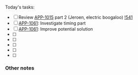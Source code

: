 Today's tasks:
- [ ] Review [APP-1015](https://agxeed.atlassian.net/browse/APP-1015) part 2 (Jeroen, electric boogaloo) [!541](https://bitbucket.org/%7Bd35c8094-5f60-4b6d-822d-562b3e8ede29%7D/%7Bbfac55fe-ac96-4108-8c54-f0906c1b9477%7D/pull-requests/541)
- [ ] [APP-1061](https://agxeed.atlassian.net/browse/APP-1061): Investigate timing part
- [ ] [APP-1061](https://agxeed.atlassian.net/browse/APP-1061): Improve potential solution
- [ ] 
- [ ] 
- [ ] 
- [ ] 
- [ ]  

### Other notes

